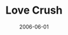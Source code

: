 ---
layout: cassette
title: "Love Crush"
date: 2006-06-01
publish: 2016-06-01
category: Single
tags: [rexly, krassrut]
artist: "Rexly"
description: "Love Crush<br>ft. Krassrut"
artwork: "rexly-madness"
download: "WbG3T"
song: "'rexly_-_love_crush_64Kbps'"
side-a: "'rexly_-_love_crush'"
side-b: "'rexly_-_love_crush'"
icon: '<i class="demo-icon icon-cassette"></i>'
---